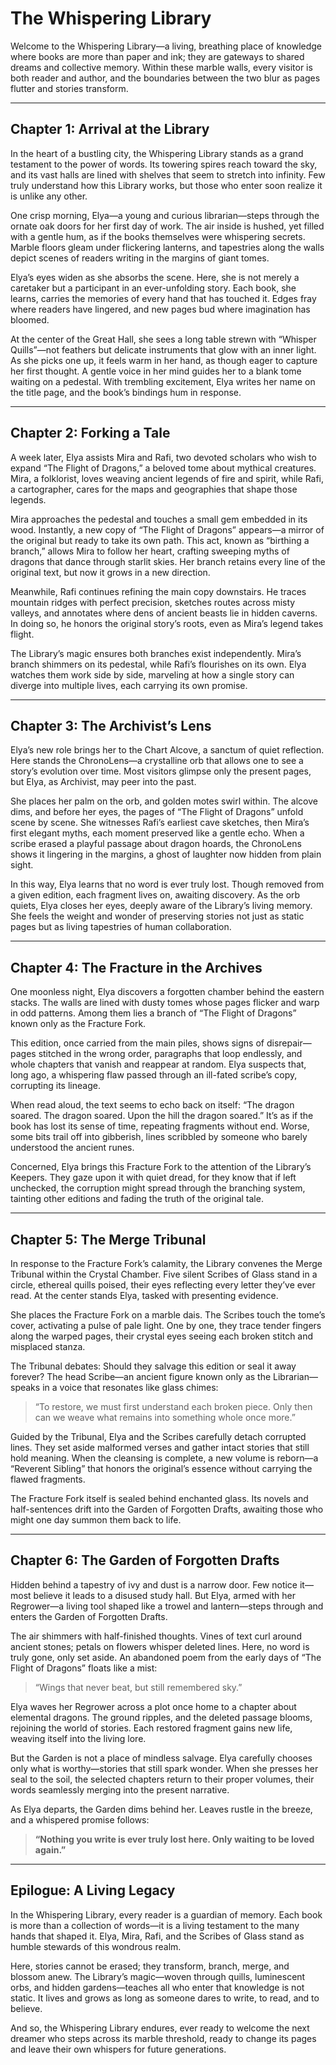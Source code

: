 # The Whispering Library

Welcome to the Whispering Library—a living, breathing place of knowledge where books are more than paper and ink; they are gateways to shared dreams and collective memory. Within these marble walls, every visitor is both reader and author, and the boundaries between the two blur as pages flutter and stories transform.

---

## Chapter 1: Arrival at the Library

In the heart of a bustling city, the Whispering Library stands as a grand testament to the power of words. Its towering spires reach toward the sky, and its vast halls are lined with shelves that seem to stretch into infinity. Few truly understand how this Library works, but those who enter soon realize it is unlike any other.

One crisp morning, Elya—a young and curious librarian—steps through the ornate oak doors for her first day of work. The air inside is hushed, yet filled with a gentle hum, as if the books themselves were whispering secrets. Marble floors gleam under flickering lanterns, and tapestries along the walls depict scenes of readers writing in the margins of giant tomes.

Elya’s eyes widen as she absorbs the scene. Here, she is not merely a caretaker but a participant in an ever-unfolding story. Each book, she learns, carries the memories of every hand that has touched it. Edges fray where readers have lingered, and new pages bud where imagination has bloomed.

At the center of the Great Hall, she sees a long table strewn with “Whisper Quills”—not feathers but delicate instruments that glow with an inner light. As she picks one up, it feels warm in her hand, as though eager to capture her first thought. A gentle voice in her mind guides her to a blank tome waiting on a pedestal. With trembling excitement, Elya writes her name on the title page, and the book’s bindings hum in response.

---

## Chapter 2: Forking a Tale

A week later, Elya assists Mira and Rafi, two devoted scholars who wish to expand “The Flight of Dragons,” a beloved tome about mythical creatures. Mira, a folklorist, loves weaving ancient legends of fire and spirit, while Rafi, a cartographer, cares for the maps and geographies that shape those legends.

Mira approaches the pedestal and touches a small gem embedded in its wood. Instantly, a new copy of “The Flight of Dragons” appears—a mirror of the original but ready to take its own path. This act, known as “birthing a branch,” allows Mira to follow her heart, crafting sweeping myths of dragons that dance through starlit skies. Her branch retains every line of the original text, but now it grows in a new direction.

Meanwhile, Rafi continues refining the main copy downstairs. He traces mountain ridges with perfect precision, sketches routes across misty valleys, and annotates where dens of ancient beasts lie in hidden caverns. In doing so, he honors the original story’s roots, even as Mira’s legend takes flight.

The Library’s magic ensures both branches exist independently. Mira’s branch shimmers on its pedestal, while Rafi’s flourishes on its own. Elya watches them work side by side, marveling at how a single story can diverge into multiple lives, each carrying its own promise.

---

## Chapter 3: The Archivist’s Lens

Elya’s new role brings her to the Chart Alcove, a sanctum of quiet reflection. Here stands the ChronoLens—a crystalline orb that allows one to see a story’s evolution over time. Most visitors glimpse only the present pages, but Elya, as Archivist, may peer into the past.

She places her palm on the orb, and golden motes swirl within. The alcove dims, and before her eyes, the pages of “The Flight of Dragons” unfold scene by scene. She witnesses Rafi’s earliest cave sketches, then Mira’s first elegant myths, each moment preserved like a gentle echo. When a scribe erased a playful passage about dragon hoards, the ChronoLens shows it lingering in the margins, a ghost of laughter now hidden from plain sight.

In this way, Elya learns that no word is ever truly lost. Though removed from a given edition, each fragment lives on, awaiting discovery. As the orb quiets, Elya closes her eyes, deeply aware of the Library’s living memory. She feels the weight and wonder of preserving stories not just as static pages but as living tapestries of human collaboration.

---

## Chapter 4: The Fracture in the Archives

One moonless night, Elya discovers a forgotten chamber behind the eastern stacks. The walls are lined with dusty tomes whose pages flicker and warp in odd patterns. Among them lies a branch of “The Flight of Dragons” known only as the Fracture Fork.

This edition, once carried from the main piles, shows signs of disrepair—pages stitched in the wrong order, paragraphs that loop endlessly, and whole chapters that vanish and reappear at random. Elya suspects that, long ago, a whispering flaw passed through an ill-fated scribe’s copy, corrupting its lineage.

When read aloud, the text seems to echo back on itself: “The dragon soared. The dragon soared. Upon the hill the dragon soared.” It’s as if the book has lost its sense of time, repeating fragments without end. Worse, some bits trail off into gibberish, lines scribbled by someone who barely understood the ancient runes.

Concerned, Elya brings this Fracture Fork to the attention of the Library’s Keepers. They gaze upon it with quiet dread, for they know that if left unchecked, the corruption might spread through the branching system, tainting other editions and fading the truth of the original tale.

---

## Chapter 5: The Merge Tribunal

In response to the Fracture Fork’s calamity, the Library convenes the Merge Tribunal within the Crystal Chamber. Five silent Scribes of Glass stand in a circle, ethereal quills poised, their eyes reflecting every letter they’ve ever read. At the center stands Elya, tasked with presenting evidence.

She places the Fracture Fork on a marble dais. The Scribes touch the tome’s cover, activating a pulse of pale light. One by one, they trace tender fingers along the warped pages, their crystal eyes seeing each broken stitch and misplaced stanza.

The Tribunal debates: Should they salvage this edition or seal it away forever? The head Scribe—an ancient figure known only as the Librarian—speaks in a voice that resonates like glass chimes:

> “To restore, we must first understand each broken piece. Only then can we weave what remains into something whole once more.”

Guided by the Tribunal, Elya and the Scribes carefully detach corrupted lines. They set aside malformed verses and gather intact stories that still hold meaning. When the cleansing is complete, a new volume is reborn—a “Reverent Sibling” that honors the original’s essence without carrying the flawed fragments.

The Fracture Fork itself is sealed behind enchanted glass. Its novels and half-sentences drift into the Garden of Forgotten Drafts, awaiting those who might one day summon them back to life.

---

## Chapter 6: The Garden of Forgotten Drafts

Hidden behind a tapestry of ivy and dust is a narrow door. Few notice it—most believe it leads to a disused study hall. But Elya, armed with her Regrower—a living tool shaped like a trowel and lantern—steps through and enters the Garden of Forgotten Drafts.

The air shimmers with half-finished thoughts. Vines of text curl around ancient stones; petals on flowers whisper deleted lines. Here, no word is truly gone, only set aside. An abandoned poem from the early days of “The Flight of Dragons” floats like a mist:

> “Wings that never beat, but still remembered sky.”

Elya waves her Regrower across a plot once home to a chapter about elemental dragons. The ground ripples, and the deleted passage blooms, rejoining the world of stories. Each restored fragment gains new life, weaving itself into the living lore.

But the Garden is not a place of mindless salvage. Elya carefully chooses only what is worthy—stories that still spark wonder. When she presses her seal to the soil, the selected chapters return to their proper volumes, their words seamlessly merging into the present narrative.

As Elya departs, the Garden dims behind her. Leaves rustle in the breeze, and a whispered promise follows:

> **“Nothing you write is ever truly lost here. Only waiting to be loved again.”**

---

## Epilogue: A Living Legacy

In the Whispering Library, every reader is a guardian of memory. Each book is more than a collection of words—it is a living testament to the many hands that shaped it. Elya, Mira, Rafi, and the Scribes of Glass stand as humble stewards of this wondrous realm.

Here, stories cannot be erased; they transform, branch, merge, and blossom anew. The Library’s magic—woven through quills, luminescent orbs, and hidden gardens—teaches all who enter that knowledge is not static. It lives and grows as long as someone dares to write, to read, and to believe.

And so, the Whispering Library endures, ever ready to welcome the next dreamer who steps across its marble threshold, ready to change its pages and leave their own whispers for future generations.
